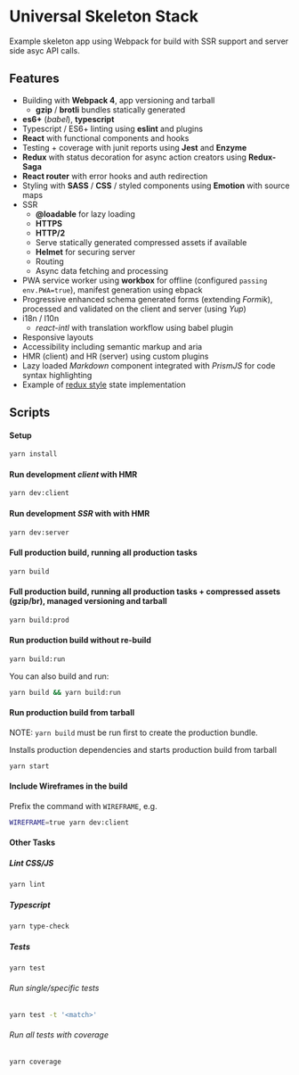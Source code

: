 # Universal Skeleton Stack

Example skeleton app using Webpack for build with SSR support and server side asyc API calls.

## Features

- Building with **Webpack 4**, app versioning and tarball
    * **gzip** / **brotli** bundles statically generated
- **es6+** (*babel*), **typescript**
- Typescript / ES6+ linting using **eslint** and plugins
- **React** with functional components and hooks
- Testing + coverage with junit reports using **Jest** and **Enzyme**
- **Redux** with status decoration for async action creators using **Redux-Saga**
- **React router** with error hooks and auth redirection
- Styling with **SASS** / **CSS** / styled components using **Emotion** with source maps
- SSR
    * **@loadable** for lazy loading
    * **HTTPS**
    * **HTTP/2**
    * Serve statically generated compressed assets if available
    * **Helmet** for securing server
    * Routing
    * Async data fetching and processing
- PWA service worker using **workbox** for offline (configured ```passing env.PWA=true```), manifest generation using ebpack
- Progressive enhanced schema generated forms (extending *Formik*), processed and validated on the client and server (using *Yup*)
- i18n / l10n
    * *react-intl* with translation workflow using babel plugin
- Responsive layouts
- Accessibility including semantic markup and aria
- HMR (client) and HR (server) using custom plugins
- Lazy loaded *Markdown* component integrated with *PrismJS* for code syntax highlighting
- Example of [redux style](/state) state implementation




## Scripts

#### Setup

```bash
yarn install
```


#### Run development *client* with HMR

```bash
yarn dev:client
```


#### Run development _SSR_ with with HMR

```bash
yarn dev:server
```


#### Full production build, running all production tasks

```bash
yarn build
```


#### Full production build, running all production tasks + compressed assets (gzip/br), managed versioning and tarball

```bash
yarn build:prod
```


#### Run production build without re-build

```bash
yarn build:run
```

You can also build and run:

```bash
yarn build && yarn build:run
```


#### Run production build from tarball

NOTE: ```yarn build``` must be run first to create the production bundle.

Installs production dependencies and starts production build from tarball

```bash
yarn start
```

#### Include Wireframes in the build

Prefix the command with ```WIREFRAME```, e.g.

```bash
WIREFRAME=true yarn dev:client
```

#### Other Tasks

##### Lint CSS/JS

```bash
yarn lint
```


##### Typescript

```bash
yarn type-check
```


##### Tests

```bash
yarn test
```

###### Run single/specific tests

```bash
yarn test -t '<match>'
```


###### Run all tests with coverage

```bash
yarn coverage
```


